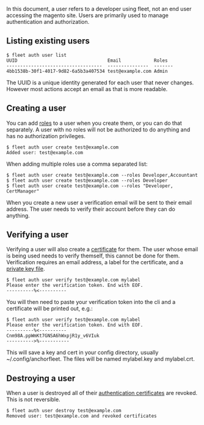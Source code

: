 In this document, a user refers to a developer using fleet, not an end user accessing the magento site. Users are primarily used to manage authentication and authorization.

Listing existing users
----

```
$ fleet auth user list
UUID                                 Email            Roles
-----------------------------------  ---------------  -------
4bb1538b-30f1-4017-9d82-6a5b3a407534 test@example.com Admin
```

The UUID is a unique identity generated for each user that never changes. However most actions accept an email as that is more readable.

Creating a user
----

You can add [roles](/how-to/auth/manage-roles) to a user when you create them, or you can do that separately. A user with no roles will not be authorized to do anything and has no authorization privileges.

```
$ fleet auth user create test@example.com
Added user: test@example.com
```

When adding multiple roles use a comma separated list:

```
$ fleet auth user create test@example.com --roles Developer,Accountant
$ fleet auth user create test@example.com --roles Developer
$ fleet auth user create test@example.com --roles "Developer, CertManager"
```

When you create a new user a verification email will be sent to their email address. The user needs to verify their account before they can do anything.

Verifying a user
----

Verifying a user will also create a [certificate](/how-to/auth/manage-certs) for them. The user whose email is being used needs to verify themself, this cannot be done for them. Verification requires an email address, a label for the certificate, and a [private key file](/how-to/auth/manage-certs#creating-an-auth-cert).

```
$ fleet auth user verify test@example.com mylabel
Please enter the verification token. End with EOF.
----------%<----------
```

You will then need to paste your verification token into the cli and a certificate will be printed out, e.g.:
```
$ fleet auth user verify test@example.com mylabel
Please enter the verification token. End with EOF.
----------%<----------
Cnm98A.ppWmKt7GNSA6hWxpjR1y_v6VIuk
---------->%-----------
```

This will save a key and cert in your config directory, usually ~/.config/anchorfleet. The files will be named mylabel.key and mylabel.crt.

Destroying a user
----

When a user is destroyed all of their [authentication certificates](/how-to/auth/manage-certs) are revoked. This is not reversible.

```
$ fleet auth user destroy test@example.com
Removed user: test@example.com and revoked certificates
```

